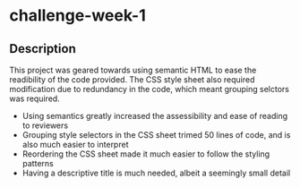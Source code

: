 # challenge-week-1

## Description

This project was geared towards using semantic HTML to ease the readibility of the code provided. The CSS style sheet also required modification due to redundancy in the code, which meant grouping selctors was required.

- Using semantics greatly increased the assessibility and ease of reading to reviewers 
- Grouping style selectors in the CSS sheet trimed 50 lines of code, and is also much easier to interpret
- Reordering the CSS sheet made it much easier to follow the styling patterns 
- Having a descriptive title is much needed, albeit a seemingly small detail
